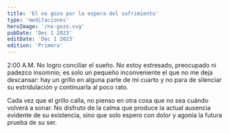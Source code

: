 ```yaml
---
title: 'El no gozo por la espera del sufrimiento'
type: 'meditaciones'
heroImage: '/no-gozo.svg'
pubDate: 'Dec 1 2023'
editDate: 'Dec 1 2023'
edition: 'Primera'
---
```


2:00 A.M. No logro conciliar el sueño. No estoy estresado, preocupado ni padezco insomnio; es solo un pequeño inconveniente el que no me deja descansar: hay un grillo en alguna parte de mi cuarto y no para de silenciar su estridulación y continuarla al poco rato.

Cada vez que el grillo calla, no pienso en otra cosa que no sea cuándo volverá a sonar. No disfruto de la calma que produce la actual ausencia evidente de su existencia, sino que solo espero con dolor y agonía la futura prueba de su ser.
